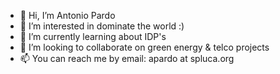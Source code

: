 - 👋 Hi, I’m Antonio Pardo
- 👀 I’m interested in dominate the world :)
- 🌱 I’m currently learning about IDP's
- 💞️ I’m looking to collaborate on green energy & telco projects
- 📫 You can reach me by email: apardo at spluca.org

<!---
antpard/antpard is a ✨ special ✨ repository because its `README.md` (this file) appears on your GitHub profile.
You can click the Preview link to take a look at your changes.
--->
